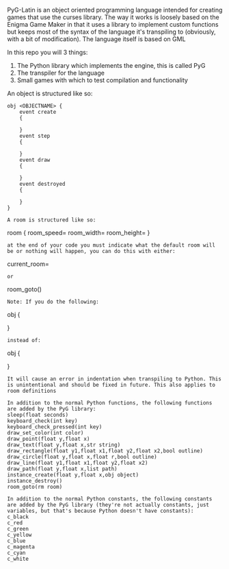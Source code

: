 PyG-Latin is an object oriented programming language intended for creating games that use the curses library.
The way it works is loosely based on the Enigma Game Maker in that it uses a library to implement
custom functions but keeps most of the syntax of the language it's transpiling to (obviously, with a bit of modification).
The language itself is based on GML


In this repo you will 3 things:
1. The Python library which implements the engine, this is called PyG
2. The transpiler for the language
3. Small games with which to test compilation and functionality

An object is structured like so:
```
obj <OBJECTNAME> {
    event create
    {

    }
    event step
    {

    }
    event draw
    {

    }
    event destroyed
    {

    }
}

A room is structured like so:
```
room <ROOMNAME> {
    room_speed=<ROOMSPEED>
    room_width=<ROOMWIDTH>
    room_height=<ROOMHEIGHT>
}
```
at the end of your code you must indicate what the default room will be or nothing will happen, you can do this with either:
```
current_room=<ROOMNAME>
```
or
```
room_goto(<ROOMNAME>)
```
Note: If you do the following:
```
obj <OBJECTNAME>
{

}
```
instead of:
```
obj <OBJECTNAME> {

}
```
It will cause an error in indentation when transpiling to Python. This is unintentional and should be fixed in future. This also applies to room definitions

In addition to the normal Python functions, the following functions are added by the PyG library:
sleep(float seconds)
keyboard_check(int key)
keyboard_check_pressed(int key)
draw_set_color(int color)
draw_point(float y,float x)
draw_text(float y,float x,str string)
draw_rectangle(float y1,float x1,float y2,float x2,bool outline)
draw_circle(float y,float x,float r,bool outline)
draw_line(float y1,float x1,float y2,float x2)
draw_path(float y,float x,list path)
instance_create(float y,float x,obj object)
instance_destroy()
room_goto(rm room)

In addition to the normal Python constants, the following constants are added by the PyG library (they're not actually constants, just variables, but that's because Python doesn't have constants):
c_black
c_red
c_green
c_yellow
c_blue
c_magenta
c_cyan
c_white

